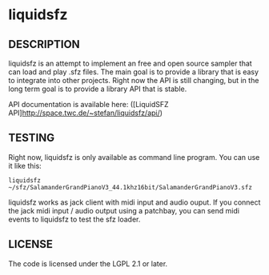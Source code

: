 # liquidsfz

## DESCRIPTION

liquidsfz is an attempt to implement an free and open source sampler that can
load and play .sfz files. The main goal is to provide a library that is easy to
integrate into other projects. Right now the API is still changing, but in the
long term goal is to provide a library API that is stable.

API documentation is available here:
([LiquidSFZ API]http://space.twc.de/~stefan/liquidsfz/api/)

## TESTING

Right now, liquidsfz is only available as command line program. You can use it
like this:

    liquidsfz ~/sfz/SalamanderGrandPianoV3_44.1khz16bit/SalamanderGrandPianoV3.sfz

liquidsfz works as jack client with midi input and audio ouput. If you connect
the jack midi input / audio output using a patchbay, you can send midi events
to liquidsfz to test the sfz loader.

## LICENSE

The code is licensed under the LGPL 2.1 or later.

